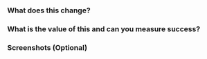 ### What does this change?

### What is the value of this and can you measure success?

### Screenshots (Optional)
